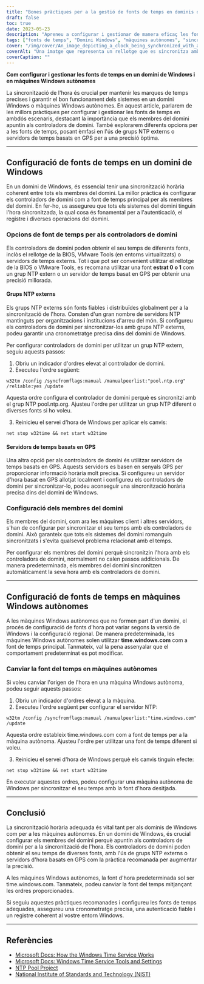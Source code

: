 ```yaml
---
title: "Bones pràctiques per a la gestió de fonts de temps en dominis de Windows i màquines autònomes"
draft: false
toc: true
date: 2023-05-23
description: "Apreneu a configurar i gestionar de manera eficaç les fonts de temps als dominis de Windows i a les màquines autònomes per garantir una sincronització horària precisa i evitar possibles problemes."
tags: ["fonts de temps", "Domini Windows", "màquines autònomes", "sincronització horària", "cronometratge precís", "Servidors NTP", "controladors de domini", "Servei d'hora de Windows", "errors d'autenticació", "inconsistències del fitxer de registre", "problemes de replicació", "configuració de la font de temps", "gestió de la font de temps", "Sincronització horària de Windows", "bones pràctiques de cronometratge", "configuració de la font de temps", "sincronització de l'hora del sistema", "Sincronització horària del domini Windows", "sincronització horària de la màquina autònoma", "selecció de la font del temps", "resolució de problemes de la font de temps", "errors de font de temps", "problemes de la font del temps", "ordres de configuració de la font de temps", "instruccions de configuració de la font de temps", "reptes de sincronització horària", "conseqüències de la pèrdua de temps", "prevenció de la deriva del temps", "Resolució de fallades de sincronització horària", "resolució de problemes de sincronització horària", "gestió de fonts de temps en dominis de Windows", "manejar fonts de temps en màquines Windows autònomes", "evitant la pèrdua de temps en entorns Windows", "conseqüències dels errors de sincronització horària", "bones pràctiques per a una cronometratge precisa"]
cover: "/img/cover/An_image_depicting_a_clock_being_synchronized_with_a_domain.png"
coverAlt: "Una imatge que representa un rellotge que es sincronitza amb un controlador de domini i una màquina autònoma, que simbolitza la gestió de la font del temps i la sincronització de l'hora precisa en entorns Windows."
coverCaption: ""
---
```


**Com configurar i gestionar les fonts de temps en un domini de Windows i en màquines Windows autònomes**

La sincronització de l'hora és crucial per mantenir les marques de temps precises i garantir el bon funcionament dels sistemes en un domini Windows o màquines Windows autònomes. En aquest article, parlarem de les millors pràctiques per configurar i gestionar les fonts de temps en ambdós escenaris, destacant la importància que els membres del domini apuntin als controladors de domini. També explorarem diferents opcions per a les fonts de temps, posant èmfasi en l'ús de grups NTP externs o servidors de temps basats en GPS per a una precisió òptima.

______

## Configuració de fonts de temps en un domini de Windows

En un domini de Windows, és essencial tenir una sincronització horària coherent entre tots els membres del domini. La millor pràctica és configurar els controladors de domini com a font de temps principal per als membres del domini. En fer-ho, us assegureu que tots els sistemes del domini tinguin l'hora sincronitzada, la qual cosa és fonamental per a l'autenticació, el registre i diverses operacions del domini.

### Opcions de font de temps per als controladors de domini

Els controladors de domini poden obtenir el seu temps de diferents fonts, inclòs el rellotge de la BIOS, VMware Tools (en entorns virtualitzats) o servidors de temps externs. Tot i que pot ser convenient utilitzar el rellotge de la BIOS o VMware Tools, es recomana utilitzar una font **estrat 0 o 1** com un grup NTP extern o un servidor de temps basat en GPS per obtenir una precisió millorada.

#### Grups NTP externs

Els grups NTP externs són fonts fiables i distribuïdes globalment per a la sincronització de l'hora. Consten d'un gran nombre de servidors NTP mantinguts per organitzacions i institucions d'arreu del món. Si configureu els controladors de domini per sincronitzar-los amb grups NTP externs, podeu garantir una cronometratge precisa dins del domini de Windows.

Per configurar controladors de domini per utilitzar un grup NTP extern, seguiu aquests passos:

1. Obriu un indicador d'ordres elevat al controlador de domini.
2. Executeu l'ordre següent:

```shell
w32tm /config /syncfromflags:manual /manualpeerlist:"pool.ntp.org" /reliable:yes /update
```

Aquesta ordre configura el controlador de domini perquè es sincronitzi amb el grup NTP pool.ntp.org. Ajusteu l'ordre per utilitzar un grup NTP diferent o diverses fonts si ho voleu.

3. Reinicieu el servei d'hora de Windows per aplicar els canvis:

```shell
net stop w32time && net start w32time
```


#### Servidors de temps basats en GPS

Una altra opció per als controladors de domini és utilitzar servidors de temps basats en GPS. Aquests servidors es basen en senyals GPS per proporcionar informació horària molt precisa. Si configureu un servidor d'hora basat en GPS allotjat localment i configureu els controladors de domini per sincronitzar-lo, podeu aconseguir una sincronització horària precisa dins del domini de Windows.

### Configuració dels membres del domini

Els membres del domini, com ara les màquines client i altres servidors, s'han de configurar per sincronitzar el seu temps amb els controladors de domini. Això garanteix que tots els sistemes del domini romanguin sincronitzats i s'evita qualsevol problema relacionat amb el temps.

Per configurar els membres del domini perquè sincronitzin l'hora amb els controladors de domini, normalment no calen passos addicionals. De manera predeterminada, els membres del domini sincronitzen automàticament la seva hora amb els controladors de domini.

______

## Configuració de fonts de temps en màquines Windows autònomes

A les màquines Windows autònomes que no formen part d'un domini, el procés de configuració de fonts d'hora pot variar segons la versió de Windows i la configuració regional. De manera predeterminada, les màquines Windows autònomes solen utilitzar **time.windows.com** com a font de temps principal. Tanmateix, val la pena assenyalar que el comportament predeterminat es pot modificar.

### Canviar la font del temps en màquines autònomes

Si voleu canviar l'origen de l'hora en una màquina Windows autònoma, podeu seguir aquests passos:

1. Obriu un indicador d'ordres elevat a la màquina.
2. Executeu l'ordre següent per configurar el servidor NTP:

```shell
w32tm /config /syncfromflags:manual /manualpeerlist:"time.windows.com" /update
```

Aquesta ordre estableix time.windows.com com a font de temps per a la màquina autònoma. Ajusteu l'ordre per utilitzar una font de temps diferent si voleu.

3. Reinicieu el servei d'hora de Windows perquè els canvis tinguin efecte:

```shell
net stop w32time && net start w32time
```


En executar aquestes ordres, podeu configurar una màquina autònoma de Windows per sincronitzar el seu temps amb la font d'hora desitjada.

______

## Conclusió

La sincronització horària adequada és vital tant per als dominis de Windows com per a les màquines autònomes. En un domini de Windows, és crucial configurar els membres del domini perquè apuntin als controladors de domini per a la sincronització de l'hora. Els controladors de domini poden obtenir el seu temps de diverses fonts, amb l'ús de grups NTP externs o servidors d'hora basats en GPS com la pràctica recomanada per augmentar la precisió.

A les màquines Windows autònomes, la font d'hora predeterminada sol ser time.windows.com. Tanmateix, podeu canviar la font del temps mitjançant les ordres proporcionades.

Si seguiu aquestes pràctiques recomanades i configureu les fonts de temps adequades, assegureu una cronometratge precisa, una autenticació fiable i un registre coherent al vostre entorn Windows.

______

## Referències

- [Microsoft Docs: How the Windows Time Service Works](https://learn.microsoft.com/en-us/windows-server/networking/windows-time-service/how-the-windows-time-service-works)
- [Microsoft Docs: Windows Time Service Tools and Settings](https://docs.microsoft.com/en-us/windows-server/networking/windows-time-service/windows-time-service-tools-and-settings)
- [NTP Pool Project](https://www.ntppool.org/)
- [National Institute of Standards and Technology (NIST)](https://www.nist.gov/)

